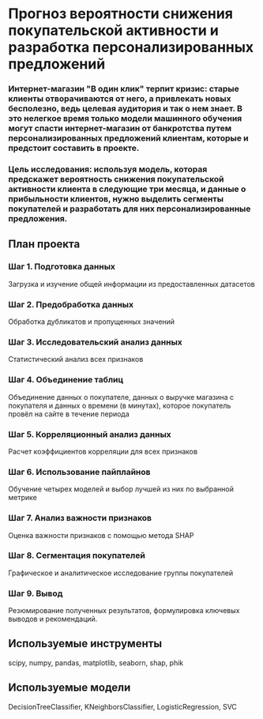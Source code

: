 # Прогноз вероятности снижения покупательской активности и разработка персонализированных предложений
### Интернет-магазин "В один клик" терпит кризис: старые клиенты отворачиваются от него, а привлекать новых бесполезно, ведь целевая аудитория и так о нем знает. В это нелегкое время только модели машинного обучения могут спасти интернет-магазин от банкротства путем персонализированных предложений клиентам, которые и предстоит составить в проекте.
### Цель исследования: используя модель, которая предскажет вероятность снижения покупательской активности клиента в следующие три месяца, и данные о прибыльности клиентов, нужно выделить сегменты покупателей и разработать для них персонализированные предложения.
## План проекта

### Шаг 1. Подготовка данных
Загрузка и изучение общей информации из предоставленных датасетов

### Шаг 2. Предобработка данных
Обработка дубликатов и пропущенных значений


### Шаг 3. Исследовательский анализ данных
Cтатистический анализ всех признаков


### Шаг 4. Объединение таблиц
Объединение данных о покупателе, данных о выручке магазина с покупателя и данных о времени (в минутах), которое покупатель провёл на сайте в течение периода


### Шаг 5. Корреляционный анализ данных
Расчет коэффициентов корреляции для всех признаков


### Шаг 6. Использование пайплайнов
Обучение четырех моделей и выбор лучшей из них по выбранной метрике


### Шаг 7. Анализ важности признаков
Оценка важности признаков с помощью метода SHAP


### Шаг 8. Сегментация покупателей
Графическое и аналитическое исследование группы покупателей


### Шаг 9. Вывод
Резюмирование полученных результатов, формулировка ключевых выводов и рекомендаций.

## Используемые инструменты
scipy, numpy, pandas, matplotlib, seaborn, shap, phik

## Используемые модели
DecisionTreeClassifier, KNeighborsClassifier, LogisticRegression, SVC
